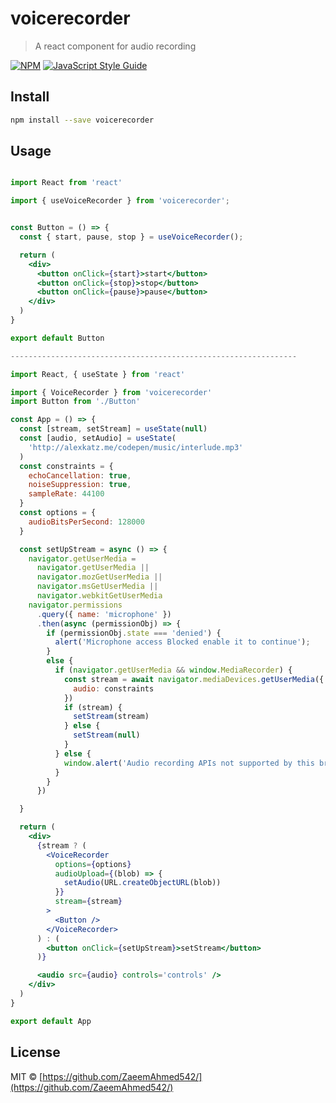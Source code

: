 # voicerecorder

> A react component for audio recording

[![NPM](https://img.shields.io/npm/v/voicerecorder.svg)](https://www.npmjs.com/package/voicerecorder) [![JavaScript Style Guide](https://img.shields.io/badge/code_style-standard-brightgreen.svg)](https://standardjs.com)

## Install

```bash
npm install --save voicerecorder
```

## Usage

```jsx

import React from 'react'

import { useVoiceRecorder } from 'voicerecorder';


const Button = () => {
  const { start, pause, stop } = useVoiceRecorder();

  return (
    <div>
      <button onClick={start}>start</button>
      <button onClick={stop}>stop</button>
      <button onClick={pause}>pause</button>
    </div>
  )
}

export default Button

----------------------------------------------------------------

import React, { useState } from 'react'

import { VoiceRecorder } from 'voicerecorder'
import Button from './Button'

const App = () => {
  const [stream, setStream] = useState(null)
  const [audio, setAudio] = useState(
    'http://alexkatz.me/codepen/music/interlude.mp3'
  )
  const constraints = {
    echoCancellation: true,
    noiseSuppression: true,
    sampleRate: 44100
  }
  const options = {
    audioBitsPerSecond: 128000
  }

  const setUpStream = async () => {
    navigator.getUserMedia =
      navigator.getUserMedia ||
      navigator.mozGetUserMedia ||
      navigator.msGetUserMedia ||
      navigator.webkitGetUserMedia
    navigator.permissions
      .query({ name: 'microphone' })
      .then(async (permissionObj) => {
        if (permissionObj.state === 'denied') {
          alert('Microphone access Blocked enable it to continue');
        }
        else {
          if (navigator.getUserMedia && window.MediaRecorder) {
            const stream = await navigator.mediaDevices.getUserMedia({
              audio: constraints
            })
            if (stream) {
              setStream(stream)
            } else {
              setStream(null)
            }
          } else {
            window.alert('Audio recording APIs not supported by this browser')
          }
        }
      })

  }

  return (
    <div>
      {stream ? (
        <VoiceRecorder
          options={options}
          audioUpload={(blob) => {
            setAudio(URL.createObjectURL(blob))
          }}
          stream={stream}
        >
          <Button />
        </VoiceRecorder>
      ) : (
        <button onClick={setUpStream}>setStream</button>
      )}

      <audio src={audio} controls='controls' />
    </div>
  )
}

export default App


```

## License

MIT © [https://github.com/ZaeemAhmed542/](https://github.com/ZaeemAhmed542/)
